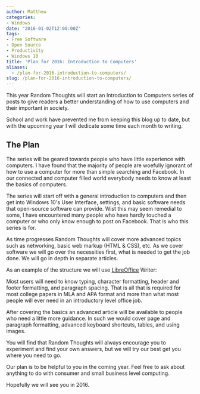 ```yaml
---
author: Matthew
categories:
- Windows
date: "2016-01-02T12:00:00Z"
tags:
- Free Software
- Open Source
- Productivity
- Windows 10
title: 'Plan for 2016: Introduction to Computers'
aliases:
  - /plan-for-2016-introduction-to-computers/
slug: /plan-for-2016-introduction-to-computers/
---
```


This year Random Thoughts will start an Introduction to Computers series of posts to give readers a better understanding of how to use computers and their important in society.

School and work have prevented me from keeping this blog up to date, but with the upcoming year I will dedicate some time each month to writing.

## The Plan

The series will be geared towards people who have little experience with computers. I have found that the majority of people are woefully ignorant of how to use a computer for more than simple searching and Facebook. In our connected and computer filled world everybody needs to know at least the basics of computers.

The series will start off with a general introduction to computers and then get into Windows 10's User Interface, settings, and basic software needs that open-source software can provide. Wist this may seem remedial to some, I have encountered many people who have hardly touched a computer or who only know enough to post on Facebook. That is who this series is for.

As time progresses Random Thoughts will cover more advanced topics such as networking, basic web markup (HTML &amp; CSS), etc. As we cover software we will go over the necessities first, what is needed to get the job done. We will go in depth in separate articles. 

As an example of the structure we will use [LibreOffice](https://www.libreoffice.org/download/libreoffice-fresh/) Writer:

Most users will need to know typing, character formatting, header and footer formatting, and paragraph spacing. That is all that is required for most college papers in MLA and APA format and more than what most people will ever need in an introductory level office job. 

After covering the basics an advanced article will be available to people who need a little more guidance. In such we would cover page and paragraph formatting, advanced keyboard shortcuts, tables, and using images. 

You will find that Random Thoughts will always encourage you to experiment and find your own answers, but we will try our best get you where you need to go.

Our plan is to be helpful to you in the coming year. Feel free to ask about anything to do with consumer and small business level computing.

Hopefully we will see you in 2016.

